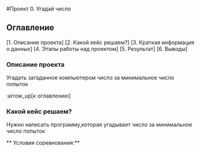 #Проект 0. Угадай число

## Оглавление
[1. Описание проекта]
[2. Какой кейс решаем?]
[3. Краткая информация о данных]
[4. Этапы работы над проектом]
[5. Результат]
[6. Выводы]

### Описание проекта
Угадать загаданное компьютером число за минимальное число попыток

:arrow_up[к оглавлению]

### Какой кейс решаем?
Нужно написать программу,которая угадывает число за минимальное число попыток

** Условия соревнования:**


